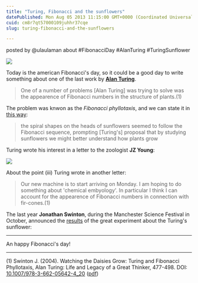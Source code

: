 ```yaml
---
title: "Turing, Fibonacci and the sunflowers"
datePublished: Mon Aug 05 2013 11:15:00 GMT+0000 (Coordinated Universal Time)
cuid: cm8r7qt57000109juhhr37cqe
slug: turing-fibonacci-and-the-sunflowers

---
```



posted by @ulaulaman about #FibonacciDay #AlanTuring #TuringSunflower

![](https://cdn.hashnode.com/res/hashnode/image/upload/v1743071460638/94bf91df-ec6c-4272-92fd-80b96126a4bb.jpeg)

Today is the american Fibonacci's day, so it could be a good day to write something about one of the last work by [**Alan Turing**](http://docmadhattan.fieldofscience.com/2012/06/turing-patterns-in-coats-and-sounds.html).

> One of a number of problems \[Alan Turing\] was trying to solve was the appearence of Fibonacci numbers in the structure of plants.(1)

The problem was knwon as the _Fibonacci phyllotaxis_, and we can state it in [this way](http://www.nature.com/nphys/journal/v8/n12/full/nphys2512.html):

> the spiral shapes on the heads of sunflowers seemed to follow the Fibonacci sequence, prompting \[Turing's\] proposal that by studying sunflowers we might better understand how plants grow

Turing wrote his interest in a letter to the zoologist **JZ Young**:

[![](https://cdn.hashnode.com/res/hashnode/image/upload/v1743071462227/1e121728-ce57-4b33-a43b-607f79dc14b1.jpeg)](http://www.turingarchive.org/browse.php/K/1/78)

About the point (iii) Turing wrote in another letter:

> Our new machine is to start arriving on Monday. I am hoping to do something about 'chemical embyology'. In particular I think I can account for the appearence of Fibonacci numbers in connection with fir-cones.(1)

The last year **Jonathan Swinton**, during the Manchester Science Festival in October, announced the [results](http://www.turingsunflowers.com/results/) of the great experiment about the Turing's sunflower:

* * *

An happy Fibonacci's day!

* * *

(1) Swinton J. (2004). Watching the Daisies Grow: Turing and Fibonacci Phyllotaxis, Alan Turing: Life and Legacy of a Great Thinker, 477-498. DOI: [10.1007/978-3-662-05642-4\_20](http://dx.doi.org/10.1007%2F978-3-662-05642-4_20) ([pdf](http://user29459.vs.easily.co.uk/wp-content/uploads/2011/05/swinton.pdf))